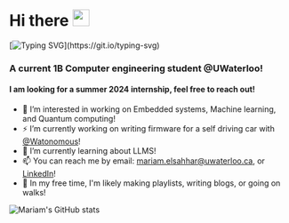 # Hi there <img src="https://media.giphy.com/media/hvRJCLFzcasrR4ia7z/giphy.gif" width="30px"> 

[![Typing SVG](https://readme-typing-svg.demolab.com?font=Fira+Code&pause=2000&color=07AF00&multiline=true&random=false&width=435&lines=I'm+Mariam+ElSahhar!)](https://git.io/typing-svg)

 ### A current 1B Computer engineering student @UWaterloo!
#### I am looking for a summer 2024 internship, feel free to reach out!

- 🔭 I’m interested in working on Embedded systems, Machine learning, and Quantum computing!
- ⚡ I’m currently working on writing firmware for a self driving car with [@Watonomous](https://github.com/WATonomous)! 
- 🌱 I’m currently learning about LLMS!
- 📫 You can reach me by email: mariam.elsahhar@uwaterloo.ca, or [LinkedIn](https://www.linkedin.com/in/mariamelsahhar/)!
- 👯 In my free time, I'm likely making playlists, writing blogs, or going on walks!


![Mariam's GitHub stats](https://github-readme-stats.vercel.app/api?username=mariamelsahharr&show_icons=true&theme=transparent)

